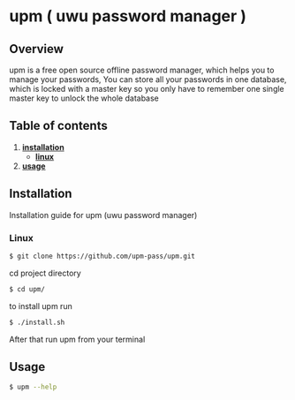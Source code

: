 # upm ( uwu password manager )

## **Overview**
upm is a free open source offline password manager, 
which helps you to manage your passwords, 
You can store all your passwords in one database, 
which is locked with a master key 
so you only have to remember one single master key to unlock the whole database

## **Table of contents**
1. [**installation**](#Installation)
    * [**linux**](#Linux)
2. [**usage**](#Usage)

## **Installation**
Installation guide for upm (uwu password manager)

### **Linux**

```bash
$ git clone https://github.com/upm-pass/upm.git
```

cd project directory 
```bash 
$ cd upm/
```

to install upm run
```bash
$ ./install.sh
```
After that run upm from your terminal

## **Usage**
```bash
$ upm --help
```
